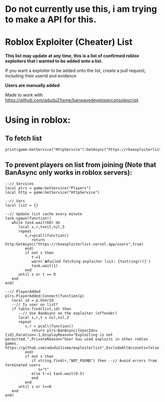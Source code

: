 # Do not currently use this, i am trying to make a API for this.

# Roblox Exploiter (Cheater) List
**This list may update at any time, this is a list of confirmed roblox exploiters that i wanted to be added onto a list.**

If you want a exploiter to be added onto the list, create a pull request; including their userid and evidence

**Users are manually added**

Made to work with https://github.com/adudu21isme/banwavedeveloperconsolescript

# Using in roblox:

## To fetch list
```luau
print(game:GetService("HttpService"):GetAsync("https://rbxexploiterlist.vercel.app/users"))
```
## To prevent players on list from joining (Note that BanAsync only works in roblox servers):
```luau
--// Services
local plrs = game:GetService("Players")
local http = game:GetService("HttpService")

--// Vars
local list = {}

--// Update list cache every minute
task.spawn(function()
   while task.wait(60) do
      local s,r,t=nil,nil,5
      repeat
         s,r=pcall(function()
            return http:GetAsync("https://rbxexploiterlist.vercel.app/users",true)
         end)
         if not s then
            t-=1
            warn(`❌Failed fetching exploiter list: {tostring(r)}`)
            task.wait(1)
         end
      until s or t == 0
   end
end)

--// PlayerAdded
plrs.PlayerAdded:Connect(function(p)
   local id = p.UserId
   --// Is user on list?
   if table.find(list,id) then
      --// Use BanAsync on the exploiter (offender)
      local s,r,t = nil,nil,3
      repeat
         s,r = pcall(function()
            return plrs:BanAsync({UserIds={id},Duration=-1,DisplayReason="Exploiting is not permitted.",PrivateReason="User has used exploits in other roblox games. https://github.com/adudu21isme/exploiterlist",ExcludeAltAccounts=false,ApplyToUniverse=true})  
         end)
         if not s then
            if string.find(r,"NOT_FOUND") then --// Avoid errors from terminated users
               s="t"
            else t-=1 task.wait(0.5)
            end
         end
      until s or t==0   
   end
end)
```
